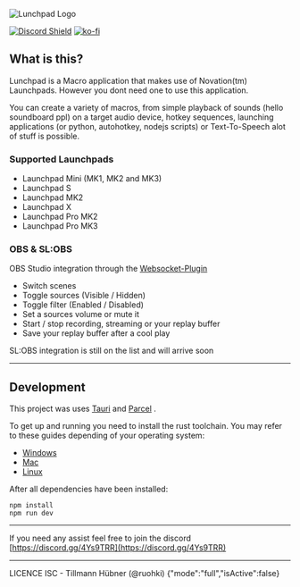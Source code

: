 ![Lunchpad Logo](https://github.com/ruohki/lunchpad/raw/master/.github/logo.png)

[![Discord Shield](https://discordapp.com/api/guilds/658127965183541255/widget.png?style=shield)](https://discord.com/invite/4Ys9TRR)
[![ko-fi](https://www.ko-fi.com/img/githubbutton_sm.svg)](https://ko-fi.com/X8X71UNDO)


## What is this?
Lunchpad is a Macro application that makes use of Novation(tm) Launchpads.
However you dont need one to use this application.

You can create a variety of macros, from simple playback of sounds (hello soundboard ppl) on a target audio device, hotkey sequences, launching applications (or python, autohotkey, nodejs scripts) or Text-To-Speech alot of stuff is possible.

### Supported Launchpads
- Launchpad Mini (MK1, MK2 and MK3)
- Launchpad S
- Launchpad MK2
- Launchpad X
- Launchpad Pro MK2
- Launchpad Pro MK3


### OBS & SL:OBS
OBS Studio integration through the [Websocket-Plugin](https://github.com/Palakis/obs-websocket)
- Switch scenes
- Toggle sources (Visible / Hidden)
- Toggle filter (Enabled / Disabled)
- Set a sources volume or mute it
- Start / stop recording, streaming or your replay buffer
- Save your replay buffer after a cool play

SL:OBS integration is still on the list and will arrive soon

---
## Development
This project was uses [Tauri](https://tauri.studio) and [Parcel](https://parceljs.com) .

To get up and running you need to install the rust toolchain.
You may refer to these guides depending of your operating system:
- [Windows](https://tauri.studio/en/docs/getting-started/setup-windows)
- [Mac](https://tauri.studio/en/docs/getting-started/setup-mac)
- [Linux](https://tauri.studio/en/docs/getting-started/setup-linux)

After all dependencies have been installed:
```
npm install
npm run dev
```
---
If you need any assist feel free to join the discord [https://discord.gg/4Ys9TRR](https://discord.gg/4Ys9TRR)

---
LICENCE ISC - Tillmann Hübner (@ruohki)
{"mode":"full","isActive":false}
